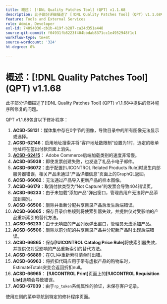 ```yaml
---
title: 概述： [!DNL Quality Patches Tool] (QPT) v1.1.68
description: 此子部分详细描述了 [!DNL Quality Patches Tool] (QPT) v1.1.68中提供的修补程序所修复的问题。
feature: Tools and External Services
role: Admin, Developer
exl-id: 74094036-cb1b-419f-b287-ca24d351a448
source-git-commit: f04931fb8223f404bbdab8371cc1e4952948f1c1
workflow-type: tm+mt
source-wordcount: '324'
ht-degree: 0%

---
```


# 概述：[!DNL Quality Patches Tool] (QPT) v1.1.68

此子部分详细描述了[!DNL Quality Patches Tool] (QPT) v1.1.68中提供的修补程序所修复的问题。

QPT v1.1.68包含以下修补程序：
1. **ACSD-58131**：媒体集中存在0字节的图像，导致目录中的所有图像无法显示或选择。
1. **ACSD-62146**：启用地址搜索并将“客户地址数限制”设置为1时，选定的帐单地址将在签出付款页面上消失。
1. **[ACSD-62415](/help/tools/quality-patches-tool/patches-available-in-qpt/v1-1-68/acsd-62415-adobe-commerce-backend-loads-categories-very-slowly.md)**： Adobe Commerce后端加载类别的速度非常慢。
1. **ACSD-65938**：即使发票创建失败，也发送了礼品卡电子邮件。
1. **ACSD-66072**：由于配置[!UICONTROL Related Products Rule]时发生内部服务器错误，相关产品未通过“产品详细信息”页面上的GraphQL返回。
1. **ACSD-66082**：无法通过产品导入更新产品的样本图像。
1. **ACSD-66179**：取消付款类型为“Not Capture”的发票会导致404错误页。
1. **ACSD-66233**：由于未加载“添加产品”弹出窗口，管理员用户无法将产品添加到类别。
1. **ACSD-66506**：删除并重新分配共享目录产品后发生后端错误。
1. **ACSD-66865**：保存目录价格规则将使索引器失效，并提供仅对受影响的产品重新索引的替代方法。
1. **ACSD-66233**：由于无响应的产品列表弹出窗口，管理员无法添加产品。
1. **ACSD-66506**：删除以前分配的共享目录产品并分配新产品时出现后端错误。
1. **ACSD-66865**：保存&#x200B;**[!UICONTROL Catalog Price Rule]**&#x200B;将使索引器失效，并提供仅对受影响的产品重新索引的替代方法。
1. **ACSD-66889**：在CLI中重新索引清单时出错。
1. **ACSD-66963**：将折扣代码应用于带有虚拟产品的购物车时，EstimateTotals突变会返回折扣null。
1. **ACSD-66965**： **[!UICONTROL Print]**&#x200B;页面上的&#x200B;**[!UICONTROL Requisition List]**&#x200B;选项会导致错误。
1. **ACSD-67039**：由于`rp_token`系统属性的验证，未保存客户记录。


使用左侧的菜单导航到特定的修补程序页面。
